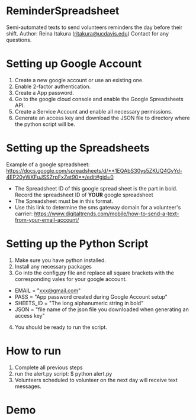 # ReminderSpreadsheet
Semi-automated texts to send volunteers reminders the day before their shift.
Author: Reina Itakura (ritakura@ucdavis.edu) Contact for any questions.

# Setting up Google Account
1. Create a new google account or use an existing one.
2. Enable 2-factor authentication.
3. Create a App password.
4. Go to the google cloud console and enable the Google Spreadsheets API.
5. Create a Service Account and enable all necessary permissions.
6. Generate an access key and download the JSON file to directory where the python script will be.

# Setting up the Spreadsheets
Example of a google spreadsheet: https://docs.google.com/spreadsheets/d/**1EQAbS30ys5ZKUQ4GyYd-4EP20yWKFuJSSZrpFxZet90**/edit#gid=0
- The Spreadsheet ID of this google spread sheet is the part in bold. Record the spreadsheet ID of **YOUR** google spreadsheet
- The Spreadsheet must be in this format.
- Use this link to determine the sms gateway domain for a volunteer's carrier: https://www.digitaltrends.com/mobile/how-to-send-a-text-from-your-email-account/

# Setting up the Python Script
1. Make sure you have python installed.
2. Install any necessary packages
3. Go into the config.py file and replace all square brackets with the corresponding vales for your google account.
- EMAIL = "xxx@gmail.com"
- PASS = "App password created during Google Account setup"
- SHEETS_ID = "The long alphanumeric string in bold"
- JSON = "file name of the json file you downloaded when generating an access key"
4. You should be ready to run the script.

# How to run
1. Complete all previous steps
2. run the alert.py script: $ python alert.py
3. Volunteers scheduled to volunteer on the next day will receive text messages.

# Demo

